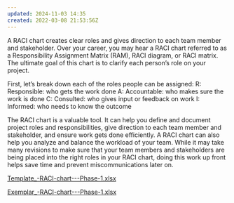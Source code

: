 ```yaml
---
updated: 2024-11-03 14:35
created: 2022-03-08 21:53:56Z
---
```


A RACI chart creates clear roles and gives direction to each team member and stakeholder. Over your career, you may hear a RACI chart referred to as a Responsibility Assignment Matrix (RAM), RACI diagram, or RACI matrix. The ultimate goal of this chart is to clarify each person’s role on your project. 

First, let’s break down each of the roles people can be assigned:
R: Responsible: who gets the work done
A: Accountable: who makes sure the work is done
C: Consulted: who gives input or feedback on work
I: Informed: who needs to know the outcome

The RACI chart is a valuable tool. It can help you define and document project roles and responsibilities, give direction to each team member and stakeholder, and ensure work gets done efficiently. A RACI chart can also help you analyze and balance the workload of your team. While it may take many revisions to make sure that your team members and stakeholders are being placed into the right roles in your RACI chart, doing this work up front helps save time and prevent miscommunications later on. 

[Template_-RACI-chart---Phase-1.xlsx](../../../_resources/AcFJex8kRIGBSXsfJPSB2g_9b4b8ffdfc0149aa97fe11d49f2.xlsx)


[Exemplar_-RACI-chart---Phase-1.xlsx](../../../_resources/xNqy_ag6Rhuasv2oOkYb1A_37b77efd9021437193ff81ef019.xlsx)

